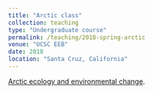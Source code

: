 ```yaml
---
title: "Arctic class"
collection: teaching
type: "Undergraduate course"
permalink: /teaching/2018-spring-arctic
venue: "UCSC EEB"
date: 2018
location: "Santa Cruz, California"
---
```


[Arctic ecology and environmental change](https://news.ucsc.edu/2018/10/arctic-ecology.html).